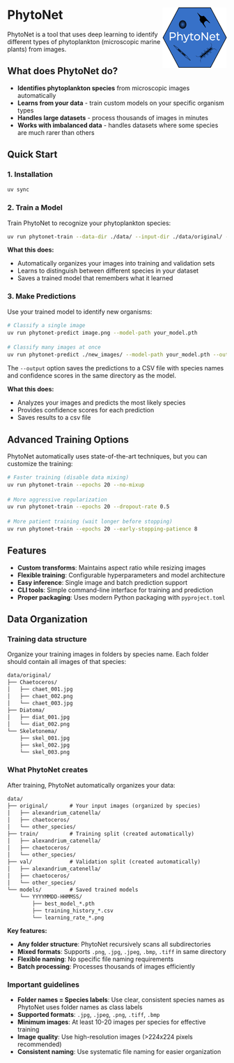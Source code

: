 # PhytoNet <img src="logo.png" align="right" height="138" alt="PhytoNet logo" /></a>

PhytoNet is a tool that uses deep learning to identify different types of phytoplankton (microscopic marine plants) from images.

## What does PhytoNet do?

- **Identifies phytoplankton species** from microscopic images automatically
- **Learns from your data** - train custom models on your specific organism types
- **Handles large datasets** - process thousands of images in minutes
- **Works with imbalanced data** - handles datasets where some species are much rarer than others

## Quick Start

### 1. Installation

```bash
uv sync
```

### 2. Train a Model

Train PhytoNet to recognize your phytoplankton species:

```bash
uv run phytonet-train --data-dir ./data/ --input-dir ./data/original/ --epochs 20
```

**What this does:**

- Automatically organizes your images into training and validation sets
- Learns to distinguish between different species in your dataset
- Saves a trained model that remembers what it learned

### 3. Make Predictions

Use your trained model to identify new organisms:

```bash
# Classify a single image
uv run phytonet-predict image.png --model-path your_model.pth

# Classify many images at once
uv run phytonet-predict ./new_images/ --model-path your_model.pth --output results.csv
```

The `--output` option saves the predictions to a CSV file with species names and confidence scores in the same directory as the model.

**What this does:**

- Analyzes your images and predicts the most likely species
- Provides confidence scores for each prediction
- Saves results to a csv file

## Advanced Training Options

PhytoNet automatically uses state-of-the-art techniques, but you can customize the training:

```bash
# Faster training (disable data mixing)
uv run phytonet-train --epochs 20 --no-mixup

# More aggressive regularization
uv run phytonet-train --epochs 20 --dropout-rate 0.5

# More patient training (wait longer before stopping)
uv run phytonet-train --epochs 20 --early-stopping-patience 8
```

## Features

- **Custom transforms**: Maintains aspect ratio while resizing images
- **Flexible training**: Configurable hyperparameters and model architecture
- **Easy inference**: Single image and batch prediction support
- **CLI tools**: Simple command-line interface for training and prediction
- **Proper packaging**: Uses modern Python packaging with `pyproject.toml`

## Data Organization

### Training data structure

Organize your training images in folders by species name. Each folder should contain all images of that species:

```
data/original/
├── Chaetoceros/
│   ├── chaet_001.jpg
│   ├── chaet_002.png
│   └── chaet_003.jpg
├── Diatoma/
│   ├── diat_001.jpg
│   └── diat_002.png
└── Skeletonema/
    ├── skel_001.jpg
    ├── skel_002.jpg
    └── skel_003.png
```

### What PhytoNet creates

After training, PhytoNet automatically organizes your data:

```
data/
├── original/       # Your input images (organized by species)
│   ├── alexandrium_catenella/
│   ├── chaetoceros/
│   └── other_species/
├── train/          # Training split (created automatically)
│   ├── alexandrium_catenella/
│   ├── chaetoceros/
│   └── other_species/
├── val/            # Validation split (created automatically)
│   ├── alexandrium_catenella/
│   ├── chaetoceros/
│   └── other_species/
└── models/         # Saved trained models
    └── YYYYMMDD-HHMMSS/
        ├── best_model_*.pth
        ├── training_history_*.csv
        └── learning_rate_*.png
```

**Key features:**

- **Any folder structure**: PhytoNet recursively scans all subdirectories
- **Mixed formats**: Supports `.png`, `.jpg`, `.jpeg`, `.bmp`, `.tiff` in same directory
- **Flexible naming**: No specific file naming requirements
- **Batch processing**: Processes thousands of images efficiently

### Important guidelines

- **Folder names = Species labels**: Use clear, consistent species names as PhytoNet uses folder names as class labels
- **Supported formats**: `.jpg`, `.jpeg`, `.png`, `.tiff`, `.bmp`
- **Minimum images**: At least 10-20 images per species for effective training
- **Image quality**: Use high-resolution images (>224x224 pixels recommended)
- **Consistent naming**: Use systematic file naming for easier organization
